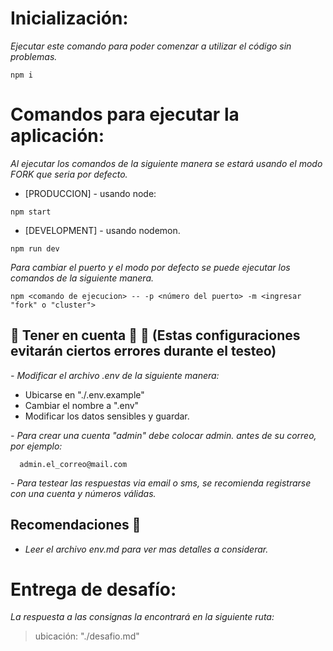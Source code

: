 # Inicialización:

_Ejecutar este comando para poder comenzar a utilizar el código sin problemas._

```
npm i
```

# Comandos para ejecutar la aplicación:

_Al ejecutar los comandos de la siguiente manera se estará usando el modo FORK que seria por defecto._

- [PRODUCCION] - usando node:

```
npm start
```

- [DEVELOPMENT] - usando nodemon.

```
npm run dev
```

_Para cambiar el puerto y el modo por defecto se puede ejecutar los comandos de la siguiente manera._

```
npm <comando de ejecucion> -- -p <número del puerto> -m <ingresar "fork" o "cluster">
```

## **🚨 Tener en cuenta 🚨 📢** (Estas configuraciones evitarán ciertos errores durante el testeo)

_- Modificar el archivo .env de la siguiente manera:_

- Ubicarse en "./.env.example"
- Cambiar el nombre a ".env"
- Modificar los datos sensibles y guardar.

_- Para crear una cuenta "admin" debe colocar admin. antes de su correo, por ejemplo:_

```
  admin.el_correo@mail.com
```

_- Para testear las respuestas via email o sms, se recomienda registrarse con una cuenta y números válidas._

## **Recomendaciones 💬**

- _Leer el archivo env.md para ver mas detalles a considerar._

# Entrega de desafío:

_La respuesta a las consignas la encontrará en la siguiente ruta:_

> ubicación: "./desafio.md"
